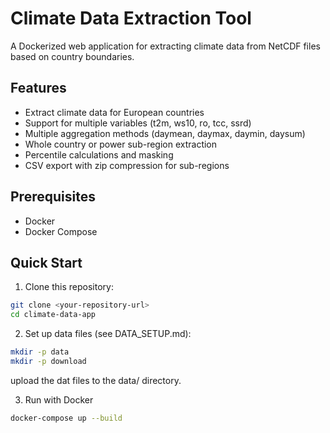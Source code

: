 # Climate Data Extraction Tool

A Dockerized web application for extracting climate data from NetCDF files based on country boundaries.

## Features

- Extract climate data for European countries
- Support for multiple variables (t2m, ws10, ro, tcc, ssrd)
- Multiple aggregation methods (daymean, daymax, daymin, daysum)
- Whole country or power sub-region extraction
- Percentile calculations and masking
- CSV export with zip compression for sub-regions

## Prerequisites

- Docker
- Docker Compose

## Quick Start

1. Clone this repository:
```bash
git clone <your-repository-url>
cd climate-data-app
```
2. Set up data files (see DATA_SETUP.md):
```bash
mkdir -p data
mkdir -p download
```
upload the dat files to the data/ directory. 

3. Run with Docker
```bash
docker-compose up --build
```
